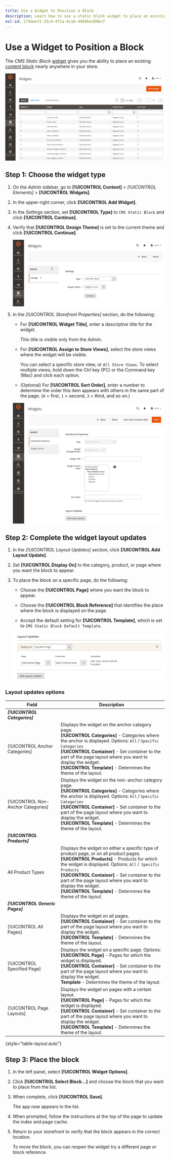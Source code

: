 ```yaml
---
title: Use a Widget to Position a Block
description: Learn how to use a static block widget to place an existing content nearly anywhere within your store.
exl-id: 174deef2-33c4-4f1a-8ca8-4969be209bc7
---
```

# Use a Widget to Position a Block

The _CMS Static Block_ [widget](widgets.md) gives you the ability to place an existing [content block](blocks.md) nearly anywhere in your store.

![Widgets list](./assets/widgets.png)<!-- zoom -->

## Step 1: Choose the widget type

1. On the _Admin_ sidebar, go to **[!UICONTROL Content]** > _[!UICONTROL Elements]_ > **[!UICONTROL Widgets]**.

1. In the upper-right corner, click **[!UICONTROL Add Widget]**.

1. In the _Settings_ section, set **[!UICONTROL Type]** to `CMS Static Block` and click **[!UICONTROL Continue]**.

1. Verify that **[!UICONTROL Design Theme]** is set to the current theme and click **[!UICONTROL Continue]**.

   ![Widget settings](./assets/widget-settings.png)<!-- zoom -->

1. In the _[!UICONTROL Storefront Properties]_ section, do the following:

   - For **[!UICONTROL Widget Title]**, enter a descriptive title for the widget.

      This title is visible only from the _Admin_.

   - For **[!UICONTROL Assign to Store Views]**, select the store views where the widget will be visible.

      You can select a specific store view, or `All Store Views`. To select multiple views, hold down the Ctrl key (PC) or the Command key (Mac) and click each option.

   - (Optional) For **[!UICONTROL Sort Order]**, enter a number to determine the order this item appears with others in the same part of the page. (`0` = first, `1` = second, `3` = third, and so on.)

   ![Widget storefront properties](./assets/widget-storefront-properties.png)<!-- zoom -->

## Step 2: Complete the widget layout updates

1. In the _[!UICONTROL Layout Updates]_ section, click **[!UICONTROL Add Layout Update]**.

1. Set **[!UICONTROL Display On]** to the category, product, or page where you want the block to appear.

1. To place the block on a specific page, do the following:

   - Choose the **[!UICONTROL Page]** where you want the block to appear.

   - Choose the **[!UICONTROL Block Reference]** that identifies the place where the block is displayed on the page.

   - Accept the default setting for **[!UICONTROL Template]**, which is set to `CMS Static Block Default Template`.

   ![Widget layout updates](./assets/widget-layout-update-home-page.png)<!-- zoom -->

### Layout updates options

|Field|Description|
|--- |--- |
|**_[!UICONTROL Categories]_**||
|[!UICONTROL Anchor Categories]|Displays the widget on the anchor category page.<br/>**[!UICONTROL Categories]** - Categories where the anchor is displayed. Options: `All` / `Specific Categories`<br/>**[!UICONTROL Container]** - Set container to the part of the page layout where you want to display the widget.<br/>**[!UICONTROL Template]** - Determines the theme of the layout.|
|[!UICONTROL Non-Anchor Categories]|Displays the widget on the non-anchor category page.<br/>**[!UICONTROL Categories]** - Categories where the anchor is displayed. Options: `All` / `Specific Categories`<br/>**[!UICONTROL Container]** - Set container to the part of the page layout where you want to display the widget.<br/>**[!UICONTROL Template]** - Determines the theme of the layout.|
|**_[!UICONTROL Products]_**||
|All Product Types|Displays the widget on either a specific type of product page, or on all product pages. <br/>**[!UICONTROL Products]** - Products for which the widget is displayed. Options: `All` /` Specific Products`<br/>**[!UICONTROL Container]** - Set container to the part of the page layout where you want to display the widget.<br/>**[!UICONTROL Template]** - Determines the theme of the layout.|
|**_[!UICONTROL Generic Pages]_**||
|[!UICONTROL All Pages]|Displays the widget on all pages. <br/>**[!UICONTROL Container]** - Set container to the part of the page layout where you want to display the widget.<br/>**[!UICONTROL Template]** - Determines the theme of the layout.|
|[!UICONTROL Specified Page]|Displays the widget on a specific page. Options:<br/>**[!UICONTROL Page]** - Pages for which the widget is displayed.<br/>**[!UICONTROL Container]** - Set container to the part of the page layout where you want to display the widget.<br/>**Template** - Determines the theme of the layout.|
|[!UICONTROL Page Layouts]|Displays the widget on pages with a certain layout. <br/>**[!UICONTROL Page]** - Pages for which the widget is displayed.<br/>**[!UICONTROL Container]** - Set container to the part of the page layout where you want to display the widget.<br/>**[!UICONTROL Template]** - Determines the theme of the layout.|

{style="table-layout:auto"}

## Step 3: Place the block

1. In the left panel, select **[!UICONTROL Widget Options]**.

1. Click **[!UICONTROL Select Block…]** and choose the block that you want to place from the list.

1. When complete, click **[!UICONTROL Save]**.

   The app now appears in the list.

1. When prompted, follow the instructions at the top of the page to update the index and page cache.

1. Return to your storefront to verify that the block appears in the correct location.

   To move the block, you can reopen the widget try a different page or block reference.
